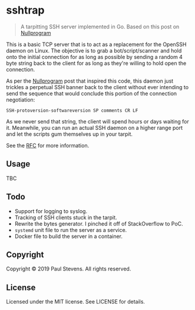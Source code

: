# sshtrap
> A tarpitting SSH server implemented in Go. Based on this post on
> [Nullprogram][1]

This is a basic TCP server that is to act as a replacement for the OpenSSH daemon
on Linux. The objective is to grab a bot/script/scanner and hold onto the initial
connection for as long as possible by sending a random 4 byte string back to the
client for as long as they're willing to hold open the connection.

As per the [Nullprogram][1] post that inspired this code, this daemon just trickles a
perpetual SSH banner back to the client without ever intending to send the
sequence that would conclude this portion of the connection negotiation:

```
SSH-protoversion-softwareversion SP comments CR LF
```

As we never send that string, the client will spend hours or days waiting for
it. Meanwhile, you can run an actual SSH daemon on a higher range port and let
the scripts gum themselves up in your tarpit.

See the [RFC][2] for more information.

## Usage

TBC

## Todo

* Support for logging to syslog.
* Tracking of SSH clients stuck in the tarpit.
* Rewrite the bytes generator. I pinched it off of StackOverflow to PoC.
* `systemd` unit file to run the server as a service.
* Docker file to build the server in a container.

## Copyright

Copyright &copy; 2019 Paul Stevens. All rights reserved.

## License

Licensed under the MIT license. See LICENSE for details.

[1]: https://nullprogram.com/blog/2019/03/22/
[2]: https://tools.ietf.org/html/rfc4253#section-4.2
